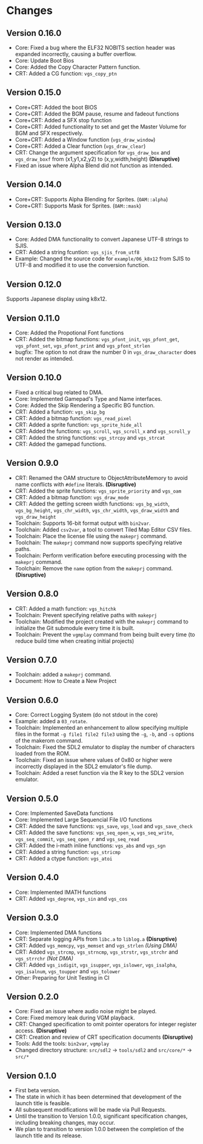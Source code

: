 # Changes

## Version 0.16.0

- Core: Fixed a bug where the ELF32 NOBITS section header was expanded incorrectly, causing a buffer overflow.
- Core: Update Boot Bios
- Core: Added the Copy Character Pattern function.
- CRT: Added a CG function: `vgs_copy_ptn`

## Version 0.15.0

- Core+CRT: Added the boot BIOS
- Core+CRT: Added the BGM pause, resume and fadeout functions
- Core+CRT: Added a SFX stop function
- Core+CRT: Added functionality to set and get the Master Volume for BGM and SFX respectively.
- Core+CRT: Added a Window function (`vgs_draw_window`)
- Core+CRT: Added a Clear function (`vgs_draw_clear`)
- CRT: Change the argument specification for `vgs_draw_box` and `vgs_draw_boxf` from (x1,y1,x2,y2) to (x,y,width,height) **(Disruptive)**
- Fixed an issue where Alpha Blend did not function as intended.

## Version 0.14.0

- Core+CRT: Supports Alpha Blending for Sprites. (`OAM::alpha`)
- Core+CRT: Supports Mask for Sprites. (`OAM::mask`)

## Version 0.13.0

- Core: Added DMA functionality to convert Japanese UTF-8 strings to SJIS.
- CRT: Added a string fcuntion: `vgs_sjis_from_utf8`
- Example: Changed the source code for `example/06_k8x12` from SJIS to UTF-8 and modified it to use the conversion function.

## Version 0.12.0

Supports Japanese display using k8x12.

## Version 0.11.0

- Core: Added the Propotional Font functions
- CRT: Added the bitmap functions: `vgs_pfont_init`, `vgs_pfont_get`, `vgs_pfont_set`, `vgs_pfont_print` and `vgs_pfont_strlen`
- bugfix: The option to not draw the number 0 in `vgs_draw_character` does not render as intended.

## Version 0.10.0

- Fixed a critical bug related to DMA.
- Core: Implemented Gamepad's Type and Name interfaces.
- Core: Added the Skip Rendering a Specific BG function.
- CRT: Added a function: `vgs_skip_bg`
- CRT: Added a bitmap function: `vgs_read_pixel`
- CRT: Added a sprite function: `vgs_sprite_hide_all`
- CRT: Added the functions: `vgs_scroll`,  `vgs_scroll_x` and  `vgs_scroll_y`
- CRT: Added the string functions: `vgs_strcpy` and `vgs_strcat`
- CRT: Added the gamepad functions.

## Version 0.9.0

- CRT: Renamed the OAM structure to ObjectAttributeMemory to avoid name conflicts with `#define` literals. **(Disruptive)**
- CRT: Added the sprite functions: `vgs_sprite_priority` and `vgs_oam`
- CRT: Added a bitmap function: `vgs_draw_mode`
- CRT: Added the getting screen width functions: `vgs_bg_width`,  `vgs_bg_height`,  `vgs_chr_width`, `vgs_chr_width`, `vgs_draw_width` and `vgs_draw_height`
- Toolchain: Supports 16-bit format output with `bin2var`.
- Toolchain: Added `csv2var`, a tool to convert Tiled Map Editor CSV files.
- Toolchain: Place the license file using the `makeprj` command.
- Toolchain: The `makeprj` command now supports specifying relative paths.
- Toolchain: Perform verification before executing processing with the `makeprj` command.
- Toolchain: Remove the `name` option from the `makeprj` command. **(Disruptive)**

## Version 0.8.0

- CRT: Added a math function: `vgs_hitchk`
- Toolchain: Prevent specifying relative paths with `makeprj`
- Toolchain: Modified the project created with the `makeprj` command to initialize the Git submodule every time it is built.
- Toolchain: Prevent the `vgmplay` command from being built every time (to reduce build time when creating initial projects)

## Version 0.7.0

- Toolchain: added a `makeprj` command.
- Document: How to Create a New Project

## Version 0.6.0

- Core: Correct Logging System (do not stdout in the core)
- Example: added a `03_rotate`.
- Toolchain: Implemented an enhancement to allow specifying multiple files in the format `-g file1 file2 file3` using the `-g`, `-b`, and `-s` options of the makerom command.
- Toolchain: Fixed the SDL2 emulator to display the number of characters loaded from the ROM.
- Toolchain: Fixed an issue where values of 0x80 or higher were incorrectly displayed in the SDL2 emulator's file dump.
- Toolchain: Added a reset function via the R key to the SDL2 version emulator.

## Version 0.5.0

- Core: Implemented SaveData functions
- Core: Implemented Large Sequencial File I/O functions
- CRT: Added the save functions: `vgs_save`, `vgs_load` and `vgs_save_check`
- CRT: Added the save functions: `vgs_seq_open_w`, `vgs_seq_write`, `vgs_seq_commit`, `vgs_seq_open_r` and `vgs_seq_read`
- CRT: Added the i-math inline functions: `vgs_abs` and `vgs_sgn`
- CRT: Added a string function: `vgs_stricmp`
- CRT: Added a ctype function: `vgs_atoi`

## Version 0.4.0

- Core: Implemented IMATH functions
- CRT: Added `vgs_degree`, `vgs_sin` and `vgs_cos`

## Version 0.3.0

- Core: Implemented DMA functions
- CRT: Separate logging APIs from `libc.a` to `liblog.a` **(Disruptive)**
- CRT: Added `vgs_memcpy`, `vgs_memset` and `vgs_strlen` _(Using DMA)_
- CRT: Added `vgs_strcmp`, `vgs_strncmp`, `vgs_strstr`, `vgs_strchr` and `vgs_strrchr` _(Not DMA)_
- CRT: Added `vgs_isdigit`, `vgs_isupper`, `vgs_islower`, `vgs_isalpha`, `vgs_isalnum`, `vgs_toupper` and `vgs_tolower`
- Other: Preparing for Unit Testing in CI

## Version 0.2.0

- Core: Fixed an issue where audio noise might be played.
- Core: Fixed memory leak during VGM playback.
- CRT: Changed specification to omit pointer operators for integer register access. **(Disruptive)**
- CRT: Creation and review of CRT specification documents **(Disruptive)**
- Tools: Add the tools: `bin2var`, `vgmplay`
- Changed directory structure: `src/sdl2` -> `tools/sdl2` and `src/core/*` -> `src/*`

## Version 0.1.0

- First beta version.
- The state in which it has been determined that development of the launch title is feasible.
- All subsequent modifications will be made via Pull Requests.
- Until the transition to Version 1.0.0, significant specification changes, including breaking changes, may occur.
- We plan to transition to version 1.0.0 between the completion of the launch title and its release.
